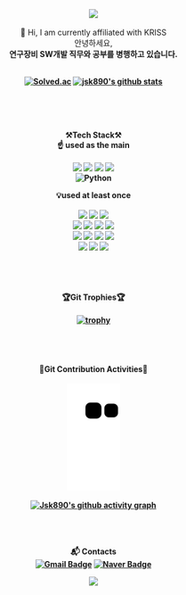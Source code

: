 <div align=center>
<img src="https://capsule-render.vercel.app/api?type=waving&color=timeGradient&height=270&section=header&text=Hello%20World!;&fontAlignY=35&desc=JS's%20GitHub%20Profile&fontSize=90&descAlign=70&descAlignY=55&animation=twinkling&fontColor=000000" />

<!-- 소속 -->
👯 Hi, I am currently affiliated with KRISS
<br>
안녕하세요, <br><b> 연구장비 SW개발 직무와 공부를 병행하고 있습니다.
<br><br>

[![Solved.ac](http://mazassumnida.wtf/api/v2/generate_badge?boj=resqme89)](https://solved.ac/resqme89)
[![jsk890's github stats](https://github-readme-stats.vercel.app/api/top-langs/?username=jsk890&show_icons=true&hide_border=true&title_color=004386&icon_color=004386&layout=compact)](https://github.com/jsk890)
  
<br><br><br>
<!-- 테크 -->
<p align="center" dir="auto">
<strong><g-emoji class="g-emoji" alias="hammer_and_pick" fallback-src="https://github.githubassets.com/images/icons/emoji/unicode/2692.png">⚒️</g-emoji>Tech Stack<g-emoji class="g-emoji" alias="hammer_and_pick" fallback-src="https://github.githubassets.com/images/icons/emoji/unicode/2692.png">⚒️</g-emoji></strong>

<!-- 주요테크 -->
<br>
<g-emoji class="g-emoji" alias="bulb" fallback-src="https://github.githubassets.com/images/icons/emoji/unicode/1f4a1.png">☝️</g-emoji> used as the main
<br><br>
<img src="https://img.shields.io/badge/C-A8B9CC?style=for-the-badge&logo=C&logoColor=black">
<img src="https://img.shields.io/badge/C++-00599C?style=for-the-badge&logo=Cplusplus&logoColor=white">
<img src="https://img.shields.io/badge/C Sharp-239120?style=for-the-badge&logo=Csharp&logoColor=white">
<img src="https://img.shields.io/badge/.net-512BD4?style=for-the-badge&logo=dotnet&logoColor=white">
<br>
<img alt="Python" src ="https://img.shields.io/badge/Python-3776AB.svg?&style=for-the-badge&logo=Python&logoColor=black">

<!-- 보조테크 -->
<g-emoji class="g-emoji" alias="bulb" fallback-src="https://github.githubassets.com/images/icons/emoji/unicode/1f4a1.png">💡</g-emoji>used at least once
<br><br>
<img src="https://img.shields.io/badge/html5-E34F26?style=for-the-badge&logo=html5&logoColor=white">
<img src="https://img.shields.io/badge/css3-1572B6?style=for-the-badge&logo=css3&logoColor=white">
<img src="https://img.shields.io/badge/JAVA-007396?style=for-the-badge&logo=java&logoColor=black">
<br>
<img src="https://img.shields.io/badge/eclipse IDE-2C2255?style=for-the-badge&logo=eclipseide&logoColor=white">
<img src="https://img.shields.io/badge/javascript-F7DF1E?style=for-the-badge&logo=javascript&logoColor=black">
<img src="https://img.shields.io/badge/Spring-6DB33F?style=for-the-badge&logo=Spring&logoColor=black">
<img src="https://img.shields.io/badge/apache tomcat-F8DC75?style=for-the-badge&logo=apachetomcat&logoColor=black">
<br>
<img src="https://img.shields.io/badge/oracle-F80000?style=for-the-badge&logo=oracle&logoColor=white">
<img src="https://img.shields.io/badge/mysql-4479A1?style=for-the-badge&logo=mysql&logoColor=white">
<img src="https://img.shields.io/badge/jquery-0769AD?style=for-the-badge&logo=jquery&logoColor=white">
<img src="https://img.shields.io/badge/react-61DAFB?style=for-the-badge&logo=react&logoColor=black">
<br>
<img src="https://img.shields.io/badge/arduino-00979D?style=for-the-badge&logo=arduino&logoColor=black">
<img src="https://img.shields.io/badge/raspberrypi-A22846?style=for-the-badge&logo=raspberrypi&logoColor=black">
<img src="https://img.shields.io/badge/linux-FCC624?style=for-the-badge&logo=linux&logoColor=black">
<br><br><br><br>
</p>
  
<!-- 기타 매크로 -->
<!-- 트로피 -->
#### 🏆Git Trophies🏆
[![trophy](https://github-profile-trophy.vercel.app/?username=jsk890&theme=onedark)](https://github.com/ryo-ma/github-profile-trophy)
<br><br><br><br>

<!-- 현재 스탯 (Contribution 등) -->
<!--
#### 🏃Git Activities🤸‍♂️
![jsk890's github stats](https://github-readme-stats.vercel.app/api?username=jsk890&show_icons=true&hide=issues,contribs&theme=merko&width=250)
<br><br><br>
-->
  
<!-- Contribution Activities -->
#### 🐍Git Contribution Activities🐌
![snake gif](https://github.com/jsk890/jsk890/blob/output/github-contribution-grid-snake.svg)
  
<!--  ![followers](https://img.shields.io/github/followers/jsk890?style=social) -->

[![Jsk890's github activity graph](https://activity-graph.herokuapp.com/graph?username=jsk890&custom_title=Contribution%20activities%20of%20last%2031%20days&theme=react-dark&hide_title=false&hide_border=true&radius=6)](https://github.com/jsk890/github-readme-activity-graph)  

<br><br><br>
<b> 📬 Contacts </b> <br>
[![Gmail Badge](https://img.shields.io/badge/Gmail-d14836?style=flat-square&logo=Gmail&logoColor=white&link=mailto:resqme89@gmail.com)](mailto:resqme89@gmail.com)
[![Naver Badge](https://img.shields.io/badge/Naver-03C75A?style=flat-square&logo=Naver&logoColor=white&link=mailto:resqme89@naver.com)](mailto:resqme89@naver.com)
  
<!-- footer -->
<img src="https://capsule-render.vercel.app/api?type=waving&color=timeGradient&height=150&section=footer&reversal=true" />
</div>

